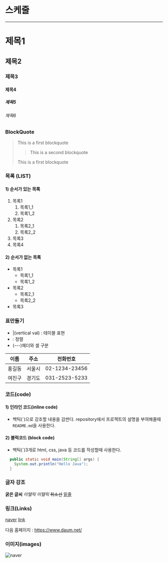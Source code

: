 # 스케줄

---

# 제목1

## 제목2

### 제목3

#### 제목4

##### 제목5

###### 제목6

### BlockQuote

> This is a first blockquote
>
> > This is a second blockquote
>
> This is a first blockquote

### 목록 (LIST)

#### 1) 순서가 있는 목록

1.  목록1
    1. 목록1_1
    2. 목록1_2
2.  목록2
    1. 목록2_1
    2. 목록2_2
3.  목록3
4.  목록4

#### 2) 순서가 없는 목록

- 목록1
  - 목록1_1
  - 목록1_2
- 목록2
  - 목록2_1
  - 목록2_2
- 목록3

### 표만들기

- |(vertical val) : 테이블 표현
- : 정렬
- (---)헤더와 셀 구분

|  이름  |  주소  |   전화번호    |
| :----: | :----: | :-----------: |
| 홍길동 | 서울시 | 02-1234-23456 |
| 여진구 | 경기도 | 031-2523-5233 |

### 코드(code)

#### 1) 인라인 코드(inline code)

- 백틱(\`)으로 강조할 내용을 감싼다.
  repository에서 프로젝트의 설명을 부여해줄때 `README.md`을 사용한다.

#### 2) 블럭코드 (block code)

- 백틱(`)3개로 html, css, java 등 코드를 작성할때 사용한다.

```java
  public static void main(String[] args) {
    System.out.println("Hello Java");
  }
```

### 글자 강조

**굵은 글씨**
_이텔릭_
_이텔릭_
~~취소선~~
<u>밑줄</u>

### 링크(Links)

[naver](https://www.naver.com)
[link](a.txt)

다음 홈페이지 : <https://www.daum.net/>

### 이미지(images)

![naver](https://s.pstatic.net/static/www/mobile/edit/20221214/cropImg_728x360_112955548973432846.jpeg)

